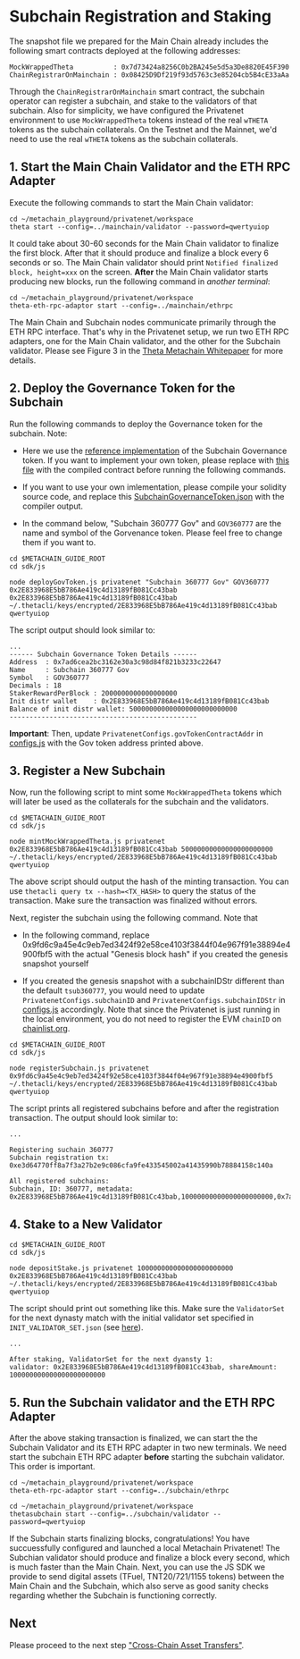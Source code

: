 
# Subchain Registration and Staking


The snapshot file we prepared for the Main Chain already includes the following smart contracts deployed at the following addresses:

```shell
MockWrappedTheta          : 0x7d73424a8256C0b2BA245e5d5a3De8820E45F390
ChainRegistrarOnMainchain : 0x08425D9Df219f93d5763c3e85204cb5B4cE33aAa
```

Through the `ChainRegistrarOnMainchain` smart contract, the subchain operator can register a subchain, and stake to the validators of that subchain. Also for simplicity, we have configured the Privatenet environment to use `MockWrappedTheta` tokens instead of the real `wTHETA` tokens as the subchain collaterals. On the Testnet and the Mainnet, we'd need to use the real `wTHETA` tokens as the subchain collaterals.


## 1. Start the Main Chain Validator and the ETH RPC Adapter

Execute the following commands to start the Main Chain validator:

```shell
cd ~/metachain_playground/privatenet/workspace
theta start --config=../mainchain/validator --password=qwertyuiop
```

It could take about 30-60 seconds for the Main Chain validator to finalize the first block. After that it should produce and finalize a block every 6 seconds or so. The Main Chain validator should print `Notified finalized block, height=xxx` on the screen. **After** the Main Chain validator starts producing new blocks, run the following command in *another terminal*:

```shell
cd ~/metachain_playground/privatenet/workspace
theta-eth-rpc-adaptor start --config=../mainchain/ethrpc
```

The Main Chain and Subchain nodes communicate primarily through the ETH RPC interface. That's why in the Privatenet setup, we run two ETH RPC adapters, one for the Main Chain validator, and the other for the Subchain validator. Please see Figure 3 in the [Theta Metachain Whitepaper](https://assets.thetatoken.org/theta-mainnet-4-whitepaper.pdf) for more details.

## 2. Deploy the Governance Token for the Subchain

Run the following commands to deploy the Governance token for the subchain. Note:

* Here we use the [reference implementation](../../demos/subchain-governance-token/contracts/SubchainGovernanceToken.sol) of the Subchain Governance token. If you want to implement your own token, please replace with [this file](../../sdk/contracts/SubchainGovernanceToken.json) with the compiled contract before running the following commands.

* If you want to use your own imlementation, please compile your solidity source code, and replace this [SubchainGovernanceToken.json](../../../sdk/contracts/SubchainGovernanceToken.json) with the compiler output.

* In the command below, "Subchain 360777 Gov" and `GOV360777` are the name and symbol of the Gorvenance token. Please feel free to change them if you want to.

```shell
cd $METACHAIN_GUIDE_ROOT
cd sdk/js

node deployGovToken.js privatenet "Subchain 360777 Gov" GOV360777 0x2E833968E5bB786Ae419c4d13189fB081Cc43bab 0x2E833968E5bB786Ae419c4d13189fB081Cc43bab ~/.thetacli/keys/encrypted/2E833968E5bB786Ae419c4d13189fB081Cc43bab qwertyuiop
```

The script output should look similar to:

```
...
------ Subchain Governance Token Details ------
Address  : 0x7ad6cea2bc3162e30a3c98d84f821b3233c22647
Name     : Subchain 360777 Gov
Symbol   : GOV360777
Decimals : 18
StakerRewardPerBlock : 2000000000000000000
Init distr wallet    : 0x2E833968E5bB786Ae419c4d13189fB081Cc43bab
Balance of init distr wallet: 500000000000000000000000000
-----------------------------------------------
```

**Important**: Then, update `PrivatenetConfigs.govTokenContractAddr` in [configs.js](../../../sdk/js/configs.js) with the Gov token address printed above.


## 3. Register a New Subchain

Now, run the following script to mint some `MockWrappedTheta` tokens which will later be used as the collaterals for the subchain and the validators.

```shell
cd $METACHAIN_GUIDE_ROOT
cd sdk/js

node mintMockWrappedTheta.js privatenet 0x2E833968E5bB786Ae419c4d13189fB081Cc43bab 50000000000000000000000 ~/.thetacli/keys/encrypted/2E833968E5bB786Ae419c4d13189fB081Cc43bab qwertyuiop
```

The above script should output the hash of the minting transaction. You can use `thetacli query tx --hash=<TX_HASH>` to query the status of the transaction. Make sure the transaction was finalized without errors.

Next, register the subchain using the following command. Note that 

* In the following command, replace 0x9fd6c9a45e4c9eb7ed3424f92e58ce4103f3844f04e967f91e38894e4900fbf5 with the actual "Genesis block hash" if you created the genesis snapshot yourself

* If you created the genesis snapshot with a subchainIDStr different than the default `tsub360777`, you would need to update `PrivatenetConfigs.subchainID` and `PrivatenetConfigs.subchainIDStr` in [configs.js](../../../sdk/js/configs.js) accordingly. Note that since the Privatenet is just running in the local environment, you do not need to register the EVM `chainID` on [chainlist.org](https://chainlist.org/).

```shell
cd $METACHAIN_GUIDE_ROOT
cd sdk/js

node registerSubchain.js privatenet 0x9fd6c9a45e4c9eb7ed3424f92e58ce4103f3844f04e967f91e38894e4900fbf5 ~/.thetacli/keys/encrypted/2E833968E5bB786Ae419c4d13189fB081Cc43bab qwertyuiop
```

The script prints all registered subchains before and after the registration transaction. The output should look similar to:

```shell
...

Registering suchain 360777
Subchain registration tx:  0xe3d64770ff8a7f3a27b2e9c086cfa9fe433545002a41435990b78884158c140a

All registered subchains:
Subchain, ID: 360777, metadata: 0x2E833968E5bB786Ae419c4d13189fB081Cc43bab,10000000000000000000000,0x7ad6cEA2BC3162E30A3C98d84f821b3233C22647,0x9fd6c9a45e4c9eb7ed3424f92e58ce4103f3844f04e967f91e38894e4900fbf5,106,true

```

## 4. Stake to a New Validator

```shell
cd $METACHAIN_GUIDE_ROOT
cd sdk/js

node depositStake.js privatenet 100000000000000000000000 0x2E833968E5bB786Ae419c4d13189fB081Cc43bab ~/.thetacli/keys/encrypted/2E833968E5bB786Ae419c4d13189fB081Cc43bab qwertyuiop
```

The script should print out something like this. Make sure the `ValidatorSet` for the next dynasty match with the initial validator set specified in `INIT_VALIDATOR_SET.json` (see [here](./1-setup.md#15-optional-generate-a-genesis-snapshot-for-your-privatenet-subchain)).

```shell
...

After staking, ValidatorSet for the next dyansty 1:
validator: 0x2E833968E5bB786Ae419c4d13189fB081Cc43bab, shareAmount: 100000000000000000000000
```

## 5. Run the Subchain validator and the ETH RPC Adapter

After the above staking transaction is finalized, we can start the the Subchain Validator and its ETH RPC adapter in two new terminals. We need start the subchain ETH RPC adapter **before** starting the subchain validator. This order is important.

```shell
cd ~/metachain_playground/privatenet/workspace
theta-eth-rpc-adaptor start --config=../subchain/ethrpc

cd ~/metachain_playground/privatenet/workspace
thetasubchain start --config=../subchain/validator --password=qwertyuiop

```

If the Subchain starts finalizing blocks, congratulations! You have succuessfully configured and launched a local Metachain Privatenet! The Subchian validator should produce and finalize a block every second, which is much faster than the Main Chain. Next, you can use the JS SDK we provide to send digital assets (TFuel, TNT20/721/1155 tokens) between the Main Chain and the Subchain, which also serve as good sanity checks regarding whether the Subchain is functioning correctly.

## Next

Please proceed to the next step ["Cross-Chain Asset Transfers"](./3-cross-chain-asset-transfers.md).

